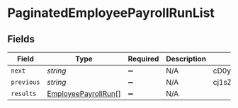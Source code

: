 # PaginatedEmployeePayrollRunList


## Fields

| Field                                                             | Type                                                              | Required                                                          | Description                                                       | Example                                                           |
| ----------------------------------------------------------------- | ----------------------------------------------------------------- | ----------------------------------------------------------------- | ----------------------------------------------------------------- | ----------------------------------------------------------------- |
| `next`                                                            | *string*                                                          | :heavy_minus_sign:                                                | N/A                                                               | cD0yMDIxLTAxLTA2KzAzJTNBMjQlM0E1My40MzQzMjYlMkIwMCUzQTAw          |
| `previous`                                                        | *string*                                                          | :heavy_minus_sign:                                                | N/A                                                               | cj1sZXdwd2VycWVtY29zZnNkc2NzUWxNMEUxTXk0ME16UXpNallsTWtJ          |
| `results`                                                         | [EmployeePayrollRun](../../models/shared/employeepayrollrun.md)[] | :heavy_minus_sign:                                                | N/A                                                               |                                                                   |